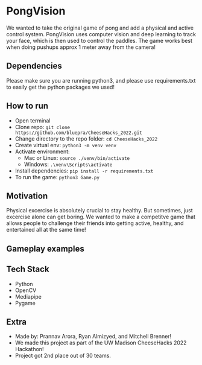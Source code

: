 # PongVision

We wanted to take the original game of pong and add a physical and active control system. PongVision uses computer vision and deep learning to track your face, which is then used to control the paddles. The game works best when doing pushups approx 1 meter away from the camera! 

## Dependencies
Please make sure you are running python3, and please use requirements.txt to easily get the python packages we used!


## How to run
* Open terminal
* Clone repo: ```git clone https://github.com/bluepra/CheeseHacks_2022.git```
* Change directory to the repo folder: ```cd CheeseHacks_2022```
* Create virtual env: ```python3 -m venv venv```
* Activate environment:
    * Mac or Linux: ```source ./venv/bin/activate```
    * Windows: ```.\venv\Scripts\activate```
* Install dependencies: ```pip install -r requirements.txt```
* To run the game: ```python3 Game.py```


## Motivation
Physical excercise is absolutely crucial to stay healthy. But sometimes, just excercise alone can get boring.
We wanted to make a competitve game that allows people to challenge their friends into getting active, healthy, and entertained all at the same time!

## Gameplay examples

## Tech Stack
* Python
* OpenCV
* Mediapipe
* Pygame

## Extra
* Made by: Prannav Arora, Ryan Almizyed, and Mitchell Brenner! 
* We made this project as part of the UW Madison CheeseHacks 2022 Hackathon!
* Project got 2nd place out of 30 teams.



